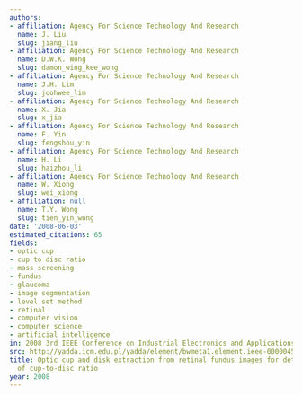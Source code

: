 ```yaml
---
authors:
- affiliation: Agency For Science Technology And Research
  name: J. Liu
  slug: jiang_liu
- affiliation: Agency For Science Technology And Research
  name: D.W.K. Wong
  slug: damon_wing_kee_wong
- affiliation: Agency For Science Technology And Research
  name: J.H. Lim
  slug: joohwee_lim
- affiliation: Agency For Science Technology And Research
  name: X. Jia
  slug: x_jia
- affiliation: Agency For Science Technology And Research
  name: F. Yin
  slug: fengshou_yin
- affiliation: Agency For Science Technology And Research
  name: H. Li
  slug: haizhou_li
- affiliation: Agency For Science Technology And Research
  name: W. Xiong
  slug: wei_xiong
- affiliation: null
  name: T.Y. Wong
  slug: tien_yin_wong
date: '2008-06-03'
estimated_citations: 65
fields:
- optic cup
- cup to disc ratio
- mass screening
- fundus
- glaucoma
- image segmentation
- level set method
- retinal
- computer vision
- computer science
- artificial intelligence
in: 2008 3rd IEEE Conference on Industrial Electronics and Applications
src: http://yadda.icm.edu.pl/yadda/element/bwmeta1.element.ieee-000004582835
title: Optic cup and disk extraction from retinal fundus images for determination
  of cup-to-disc ratio
year: 2008
---
```


